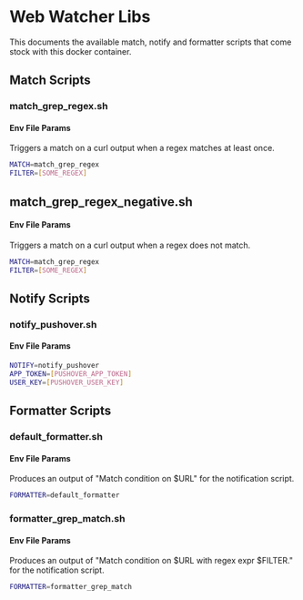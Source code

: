 # Web Watcher Libs

This documents the available match, notify and formatter scripts that come
stock with this docker container.

## Match Scripts

### match_grep_regex.sh

#### Env File Params

Triggers a match on a curl output when a regex matches at least once.

```bash
MATCH=match_grep_regex
FILTER=[SOME_REGEX]
```

## match_grep_regex_negative.sh

#### Env File Params

Triggers a match on a curl output when a regex does not match.

```bash
MATCH=match_grep_regex
FILTER=[SOME_REGEX]
```

## Notify Scripts

### notify_pushover.sh

#### Env File Params

```bash
NOTIFY=notify_pushover
APP_TOKEN=[PUSHOVER_APP_TOKEN]
USER_KEY=[PUSHOVER_USER_KEY]
```

## Formatter Scripts

### default_formatter.sh

#### Env File Params

Produces an output of "Match condition on $URL" for the notification script.

```bash
FORMATTER=default_formatter
```

### formatter_grep_match.sh

#### Env File Params

Produces an output of "Match condition on $URL with regex expr $FILTER." for
the notification script.

```bash
FORMATTER=formatter_grep_match
```